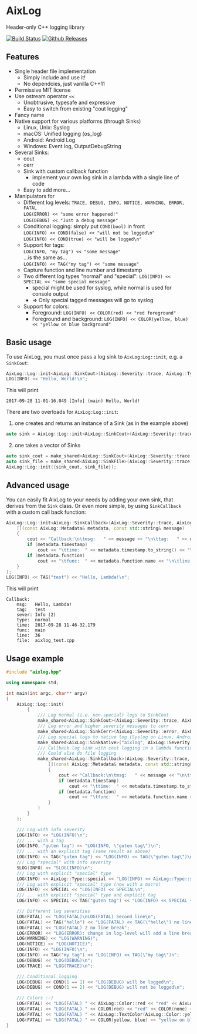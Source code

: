 # AixLog

Header-only C++ logging library

[![Build Status](https://travis-ci.org/badaix/aixlog.svg?branch=master)](https://travis-ci.org/badaix/aixlog)
[![Github Releases](https://img.shields.io/github/release/badaix/aixlog.svg)](https://github.com/badaix/aixlog/releases)

## Features
* Single header file implementation
  * Simply include and use it!
  * No dependcies, just vanilla C++11
* Permissive MIT license
* Use ostream operator `<<`
  * Unobtrusive, typesafe and expressive
  * Easy to switch from existing "cout logging"
* Fancy name
* Native support for various platforms (through Sinks)
  * Linux, Unix: Syslog
  * macOS: Unified logging (os_log)
  * Android: Android Log
  * Windows: Event log, OutputDebugString
* Several Sinks:
  * cout
  * cerr
  * Sink with custom callback function
    * implement your own log sink in a lambda with a single line of code
  * Easy to add more...
* Manipulators for
  * Different log levels: `TRACE, DEBUG, INFO, NOTICE, WARNING, ERROR, FATAL`  
    `LOG(ERROR) << "some error happened!"`  
    `LOG(DEBUG) << "Just a debug message"`
  * Conditional logging: simply put `COND(bool)` in front   
    `LOG(INFO) << COND(false) << "will not be logged\n"`  
    `LOG(INFO) << COND(true) << "will be logged\n"`
  * Support for tags:  
    `LOG(INFO, "my tag") << "some message"`  
    ...is the same as...  
    `LOG(INFO) << TAG("my tag") << "some message"`
  * Capture function and line number and timestamp
  * Two different log types "normal" and "special": `LOG(INFO) << SPECIAL << "some special message"`
    * special might be used for syslog, while normal is used for console output
    * => Only special tagged messages will go to syslog
  * Support for colors:
    * Foreground: `LOG(INFO) << COLOR(red) << "red foreground"`
    * Foreground and background: `LOG(INFO) << COLOR(yellow, blue) << "yellow on blue background"`

## Basic usage
To use AixLog, you must once pass a log sink to `AixLog:Log::init`, e.g. a `SinkCout`:
```c++
AixLog::Log::init<AixLog::SinkCout>(AixLog::Severity::trace, AixLog::Type::normal);
LOG(INFO) << "Hello, World!\n";
```
This will print
```
2017-09-28 11-01-16.049 [Info] (main) Hello, World!
```
There are two overloads for `AixLog:Log::init`: 
1. one creates and returns an instance of a Sink (as in the example above)
```c++
auto sink = AixLog::Log::init<AixLog::SinkCout>(AixLog::Severity::trace, AixLog::Type::normal);
```
2. one takes a vector of Sinks
```c++
auto sink_cout = make_shared<AixLog::SinkCout>(AixLog::Severity::trace, AixLog::Type::normal);
auto sink_file = make_shared<AixLog::SinkFile>(AixLog::Severity::trace, AixLog::Type::all, "logfile.log");
AixLog::Log::init({sink_cout, sink_file});
```

## Advanced usage
You can easily fit AixLog to your needs by adding your own sink, that derives from the `Sink` class. Or even more simple, by using `SinkCallback` with a custom call back function:
```c++
AixLog::Log::init<AixLog::SinkCallback>(AixLog::Severity::trace, AixLog::Type::all, 
	[](const AixLog::Metadata& metadata, const std::string& message)
	{
		cout << "Callback:\n\tmsg:   " << message << "\n\ttag:   " << metadata.tag.text << "\n\tsever: " << AixLog::Log::to_string(metadata.severity) << " (" << (int)metadata.severity << ")\n\ttype:  " << (metadata.type == AixLog::Type::normal?"normal":"special") << "\n";
		if (metadata.timestamp)
			cout << "\ttime:  " << metadata.timestamp.to_string() << "\n";
		if (metadata.function)
			cout << "\tfunc:  " << metadata.function.name << "\n\tline:  " << metadata.function.line << "\n\tfile:  " << metadata.function.file << "\n";
	}
);
LOG(INFO) << TAG("test") << "Hello, Lambda!\n";
```
This will print
```
Callback:
	msg:   Hello, Lambda!
	tag:   test
	sever: Info (2)
	type:  normal
	time:  2017-09-28 11-46-32.179
	func:  main
	line:  36
	file:  aixlog_test.cpp
```


## Usage example
```c++
#include "aixlog.hpp"

using namespace std;

int main(int argc, char** argv)
{
	AixLog::Log::init(
		{
			/// Log normal (i.e. non-special) logs to SinkCout
			make_shared<AixLog::SinkCout>(AixLog::Severity::trace, AixLog::Type::normal, "cout: %Y-%m-%d %H-%M-%S.#ms [#severity] (#tag) #message"),
			/// Log error and higher severity messages to cerr
			make_shared<AixLog::SinkCerr>(AixLog::Severity::error, AixLog::Type::all, "cerr: %Y-%m-%d %H-%M-%S.#ms [#severity] (#tag)"),
			/// Log special logs to native log (Syslog on Linux, Android Log on Android, EventLog on Windows, Unified logging on Apple)
			make_shared<AixLog::SinkNative>("aixlog", AixLog::Severity::trace, AixLog::Type::special),
			/// Callback log sink with cout logging in a lambda function
			/// Could also do file logging
			make_shared<AixLog::SinkCallback>(AixLog::Severity::trace, AixLog::Type::all, 
				[](const AixLog::Metadata& metadata, const std::string& message)
				{
					cout << "Callback:\n\tmsg:   " << message << "\n\ttag:   " << metadata.tag.text << "\n\tsever: " << AixLog::Log::to_string(metadata.severity) << " (" << (int)metadata.severity << ")\n\ttype:  " << (metadata.type == AixLog::Type::normal?"normal":"special") << "\n";
					if (metadata.timestamp)
						cout << "\ttime:  " << metadata.timestamp.to_string() << "\n";
					if (metadata.function)
						cout << "\tfunc:  " << metadata.function.name << "\n\tline:  " << metadata.function.line << "\n\tfile:  " << metadata.function.file << "\n";
				}
			)
		}
	);

	/// Log with info severity
	LOG(INFO) << "LOG(INFO)\n";
	/// ... with a tag
	LOG(INFO, "guten tag") << "LOG(INFO, \"guten tag\")\n";
	/// ... with an explicit tag (same result as above)
	LOG(INFO) << TAG("guten tag") << "LOG(INFO) << TAG(\"guten tag\")\n";
	/// Log "special" with info severity
	SLOG(INFO) << "SLOG(INFO)\n";
	/// Log with explicit "special" type
	LOG(INFO) << AixLog::Type::special << "LOG(INFO) << AixLog::Type::special\n";
	/// Log with explicit "special" type (now with a macro)
	LOG(INFO) << SPECIAL << "LOG(INFO) << SPECIAL\n";
	/// ... with explicit "special" type and explicit tag
	LOG(INFO) << SPECIAL << TAG("guten tag") << "LOG(INFO) << SPECIAL << TAG(\"guten tag\")\n";

	/// Different log severities
	LOG(FATAL) << "LOG(FATAL)\nLOG(FATAL) Second line\n";
	LOG(FATAL) << TAG("hello") << "LOG(FATAL) << TAG(\"hello\") no line break";
	LOG(FATAL) << "LOG(FATAL) 2 no line break";
	LOG(ERROR) << "LOG(ERROR): change in log-level will add a line break";
	LOG(WARNING) << "LOG(WARNING)";
	LOG(NOTICE) << "LOG(NOTICE)";
	LOG(INFO) << "LOG(INFO)\n";
	LOG(INFO) << TAG("my tag") << "LOG(INFO) << TAG(\"my tag\")n";
	LOG(DEBUG) << "LOG(DEBUG)\n";
	LOG(TRACE) << "LOG(TRACE)\n";

	/// Conditional logging
	LOG(DEBUG) << COND(1 == 1) << "LOG(DEBUG) will be logged\n";
	LOG(DEBUG) << COND(1 == 2) << "LOG(DEBUG) will not be logged\n";

	/// Colors :-)
	LOG(FATAL) << "LOG(FATAL) " << AixLog::Color::red << "red" << AixLog::Color::none << ", default color\n";
	LOG(FATAL) << "LOG(FATAL) " << COLOR(red) << "red" << COLOR(none) << ", default color (using macros)\n";
	LOG(FATAL) << "LOG(FATAL) " << AixLog::TextColor(AixLog::Color::yellow, AixLog::Color::blue) << "yellow on blue background" << AixLog::Color::none << ", default color\n";
	LOG(FATAL) << "LOG(FATAL) " << COLOR(yellow, blue) << "yellow on blue background" << COLOR(none) << ", default color (using macros)\n";
}
```
